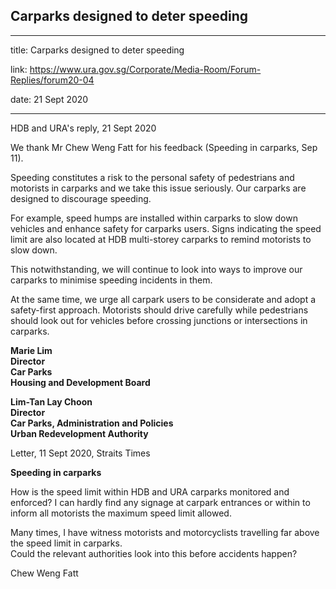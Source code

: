 ## Carparks designed to deter speeding

---

title: Carparks designed to deter speeding

link: https://www.ura.gov.sg/Corporate/Media-Room/Forum-Replies/forum20-04

date: 21 Sept 2020

---

HDB and URA's reply, 21 Sept 2020

We thank Mr Chew Weng Fatt for his feedback (Speeding in carparks, Sep 11).

Speeding constitutes a risk to the personal safety of pedestrians and motorists in carparks and we take this issue seriously. Our carparks are designed to discourage speeding.

For example, speed humps are installed within carparks to slow down vehicles and enhance safety for carparks users. Signs indicating the speed limit are also located at HDB multi-storey carparks to remind motorists to slow down.

This notwithstanding, we will continue to look into ways to improve our carparks to minimise speeding incidents in them.

At the same time, we urge all carpark users to be considerate and adopt a safety-first approach. Motorists should drive carefully while pedestrians should look out for vehicles before crossing junctions or intersections in carparks.

**Marie Lim  
Director  
Car Parks  
Housing and Development Board**

**Lim-Tan Lay Choon  
Director  
Car Parks, Administration and Policies  
Urban Redevelopment Authority**

Letter, 11 Sept 2020, Straits Times

**Speeding in carparks**

How is the speed limit within HDB and URA carparks monitored and enforced? I can hardly find any signage at carpark entrances or within to inform all motorists the maximum speed limit allowed.

Many times, I have witness motorists and motorcyclists travelling far above the speed limit in carparks.  
Could the relevant authorities look into this before accidents happen?

Chew Weng Fatt
